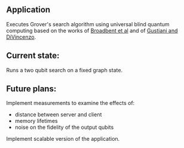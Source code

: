 ## Application
Executes Grover's search algorithm using universal blind quantum computing based on the works of [Broadbent et al][1] and of [Gustiani and DiVincenzo][2].

## Current state:
Runs a two qubit search on a fixed graph state.

## Future plans:
Implement measurements to examine the effects of:
* distance between server and client
* memory lifetimes
* noise on the fidelity of the output qubits  

Implement scalable version of the application.

[1]: https://arxiv.org/abs/0807.4154  "Broadbent et al"
[2]: https://journals.aps.org/pra/abstract/10.1103/PhysRevA.104.062422  "Gustiani and DiVincenzo"
